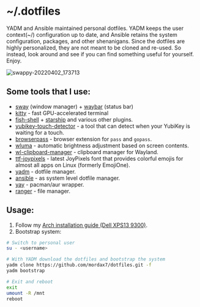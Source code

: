 # ~/.dotfiles

YADM and Ansible maintained personal dotfiles. YADM keeps the user context(~/) configuration up to date, and Ansible
retains the system configuration, packages, and other shenanigans. Since the dotfiles are highly personalized, they are
not meant to be cloned and re-used. So instead, look around and see if you can find something useful for yourself.
Enjoy.

![swappy-20220402_173713](https://user-images.githubusercontent.com/27705384/161390417-93f7a233-2dd0-4128-94a2-b8919e110470.png)

## Some tools that I use:

- [sway](https://github.com/swaywm/sway) (window manager) + [waybar](https://github.com/Alexays/Waybar) (status bar)
- [kitty](https://github.com/kovidgoyal/kitty) - fast GPU-accelerated terminal
- [fish-shell](https://fishshell.com/) + [starship](https://starship.rs/) and various other plugins.
- [yubikey-touch-detector](https://github.com/maximbaz/yubikey-touch-detector) - a tool that can detect when your YubiKey is waiting for a touch.
- [browserpass](https://github.com/browserpass/browserpass-extension) - browser extension for `pass` and `gopass`.
- [wluma](https://github.com/maximbaz/wluma) - automatic brightness adjustment based on screen contents.
- [wl-clipboard-manager](https://github.com/maximbaz/wl-clipboard-manager) - clipboard manager for Wayland.
- [ttf-joypixels](https://www.archlinux.org/packages/community/any/ttf-joypixels/) - latest JoyPixels font that provides colorful emojis for almost all apps on Linux (formerly EmojiOne).
- [yadm](https://yadm.io/) - dotfile manager.
- [ansible](https://www.ansible.com/) - as system level dotfile manager.
- [yay](https://github.com/Jguer/yay) - pacman/aur wrapper.
- [ranger](https://github.com/ranger/ranger) - file manager.

## Usage:

1. Follow
   my [Arch installation guide (Dell XPS13 9300)](https://gist.github.com/mordax7/50337dab53770893dd93b4738507b48e).
2. Bootstrap system:

```bash
# Switch to personal user
su - <username>

# With YADM download the dotfiles and bootstrap the system
yadm clone https://github.com/mordax7/dotfiles.git -f
yadm bootstrap

# Exit and reboot
exit
umount -R /mnt
reboot
```
